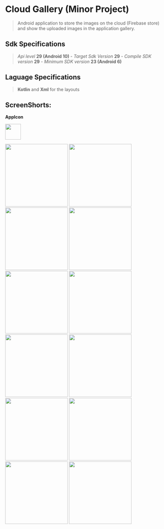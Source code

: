 # Cloud Gallery (Minor Project)
> Android application to store the images on the cloud (Firebase store) and show the uploaded images in the application gallery.

## Sdk Specifications
> <i>Api level</i> <b>29 (Android 10)</b> -
> <i>Target Sdk Version</i> <b>29</b> -
> <i>Compile SDK version</i> <b>29</b> -
> <i>Minimum SDK version</i> <b>23 (Android 6)</b>

## Laguage Specifications
> <b>Kotlin</b> and <b>Xml</b> for the layouts

## ScreenShorts:
  <p float="left">
  <b>AppIcon</b>
  </p>
  <a href="https://imgur.com/ODhSEXr.jpg" longdesc="AppIcon"><img src="https://imgur.com/ODhSEXr.jpg" width="50"></a></p>
  
  <a href="https://imgur.com/QTE3H82"><img src="https://imgur.com/QTE3H82.jpg" width="200"></a>
  <a href="https://imgur.com/enKS0uK"><img src="https://imgur.com/enKS0uK.jpg" width="200"></a>
  <a href="https://imgur.com/FCA28mP"><img src="https://imgur.com/FCA28mP.jpg" width="200"></a>
  <a href="https://imgur.com/RrEYEVs"><img src="https://imgur.com/RrEYEVs.jpg" width="200"></a>
  <a href="https://imgur.com/95Yk4Zr"><img src="https://imgur.com/95Yk4Zr.jpg" width="200"></a>
  <a href="https://imgur.com/gRxsA7q"><img src="https://imgur.com/gRxsA7q.jpg" width="200"></a>
  <a href="https://imgur.com/MeryPnM"><img src="https://imgur.com/MeryPnM.jpg" width="200"></a>
  <a href="https://imgur.com/NmSKWTO"><img src="https://imgur.com/NmSKWTO.jpg" width="200"></a>
  <a href="https://imgur.com/hWQ2PXc"><img src="https://imgur.com/hWQ2PXc.jpg" width="200"></a>
  <a href="https://imgur.com/k6Iw8D4"><img src="https://imgur.com/k6Iw8D4.jpg" width="200"></a>
  <a href="https://imgur.com/VFi7zHb"><img src="https://imgur.com/VFi7zHb.jpg" width="200"></a>
  <a href="https://imgur.com/xcIRUqi"><img src="https://imgur.com/xcIRUqi.jpg" width="200"></a>
</p>
